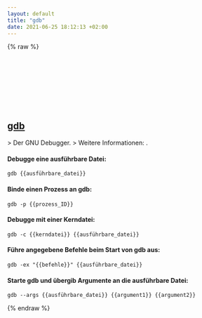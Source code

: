 ```yaml
---
layout: default
title: "gdb"
date: 2021-06-25 18:12:13 +02:00
---
```

{% raw %}
<h2 id="gdb">
  <a href="/de/common/gdb.html">gdb</a> <a href="#gdb"><svg class="icon">
    <use href="/assets/images/unicode_sprite.svg#link" />
  </svg></a>
</h2>
> Der GNU Debugger.
> Weitere Informationen: <https://www.gnu.org/software/gdb>.

#### Debugge eine ausführbare Datei:
```shell
gdb {{ausführbare_datei}}
```
#### Binde einen Prozess an gdb:
```shell
gdb -p {{prozess_ID}}
```
#### Debugge mit einer Kerndatei:
```shell
gdb -c {{kerndatei}} {{ausführbare_datei}}
```
#### Führe angegebene Befehle beim Start von gdb aus:
```shell
gdb -ex "{{befehle}}" {{ausführbare_datei}}
```
#### Starte gdb und übergib Argumente an die ausführbare Datei:
```shell
gdb --args {{ausführbare_datei}} {{argument1}} {{argument2}}
```
{% endraw %}